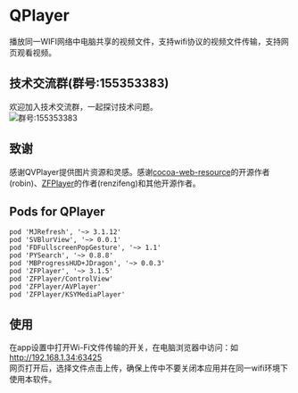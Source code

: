 # QPlayer

播放同一WIFI网络中电脑共享的视频文件，支持wifi协议的视频文件传输，支持网页观看视频。

## 技术交流群(群号:155353383)

欢迎加入技术交流群，一起探讨技术问题。<br>
![群号:155353383](https://github.com/dgynfi/QPlayer/raw/master/images/qq155353383.jpg)

## 致谢

感谢QVPlayer提供图片资源和灵感。感谢[cocoa-web-resource](https://github.com/robin/cocoa-web-resource)的开源作者(robin)、[ZFPlayer](https://github.com/renzifeng/ZFPlayer)的作者(renzifeng)和其他开源作者。


## Pods for QPlayer
```
pod 'MJRefresh', '~> 3.1.12'
pod 'SVBlurView', '~> 0.0.1'
pod 'FDFullscreenPopGesture', '~> 1.1'
pod 'PYSearch', '~> 0.8.8'
pod 'MBProgressHUD+JDragon', '~> 0.0.3'
pod 'ZFPlayer', '~> 3.1.5'
pod 'ZFPlayer/ControlView'
pod 'ZFPlayer/AVPlayer'
pod 'ZFPlayer/KSYMediaPlayer'
```

## 使用

在app设置中打开Wi-Fi文件传输的开关，在电脑浏览器中访问：如 http://192.168.1.34:63425 <br>
网页打开后，选择文件点击上传，确保上传中不要关闭本应用并在同一wifi环境下使用本软件。
